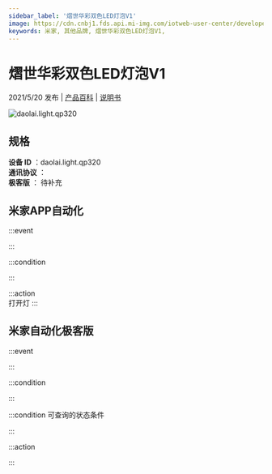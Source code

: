 ```yaml
---
sidebar_label: '熠世华彩双色LED灯泡V1'
image: https://cdn.cnbj1.fds.api.mi-img.com/iotweb-user-center/developer_16790479570481OkUF0KN.png?GalaxyAccessKeyId=AKVGLQWBOVIRQ3XLEW&Expires=9223372036854775807&Signature=qMS6+/NvtFpCBEzRHeydJjNLMfw=
keywords: 米家, 其他品牌, 熠世华彩双色LED灯泡V1, 
---
```

# 熠世华彩双色LED灯泡V1

2021/5/20 发布 | [产品百科](https://home.mi.com/webapp/content/baike/product/index.html?model=daolai.light.qp320/) | [说明书](https://home.mi.com/views/introduction.html?model=daolai.light.qp320&region=cn)

![daolai.light.qp320](https://cdn.cnbj1.fds.api.mi-img.com/iotweb-user-center/developer_16790479570481OkUF0KN.png?GalaxyAccessKeyId=AKVGLQWBOVIRQ3XLEW&Expires=9223372036854775807&Signature=qMS6+/NvtFpCBEzRHeydJjNLMfw=)

## 规格  
> 
**设备 ID** ：daolai.light.qp320  
**通讯协议** ：  
**极客版**  ： 待补充 


## 米家APP自动化  

:::event  

:::

:::condition  

:::

:::action   
打开灯
:::

## 米家自动化极客版  

:::event  

:::

:::condition  

:::

:::condition 可查询的状态条件  

:::

:::action  

:::

        
